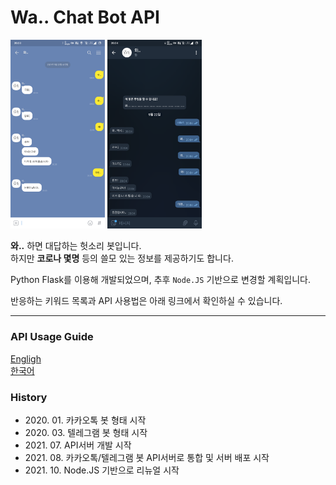 ﻿# Wa.. Chat Bot API

<img src="README_IMG/Usage_KakaoTalk.png" width="30%" height="30%" alt="KakaoTalk"></img>
<img src="README_IMG/Usage_Telegram.png" width="30%" height="30%" alt="Telegram"></img>

**와..** 하면 대답하는 헛소리 봇입니다.<br/>
하지만 **코로나 몇명** 등의 쓸모 있는 정보를 제공하기도 합니다.

Python Flask를 이용해 개발되었으며, 추후 ```Node.JS``` 기반으로 변경할 계획입니다.

반응하는 키워드 목록과 API 사용법은 아래 링크에서 확인하실 수 있습니다.

***

### API Usage Guide

[Engligh](Guide_EN.md)<br/>
[한국어](Guide_KO.md)

### History

* 2020\. 01\. 카카오톡 봇 형태 시작
* 2020\. 03\. 텔레그램 봇 형태 시작
* 2021\. 07\. API서버 개발 시작
* 2021\. 08\. 카카오톡/텔레그램 봇 API서버로 통합 및 서버 배포 시작
* 2021\. 10\. Node.JS 기반으로 리뉴얼 시작